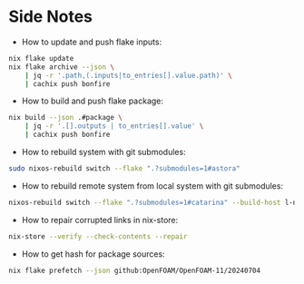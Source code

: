 # Side Notes

* How to update and push flake inputs:

```sh 
nix flake update 
nix flake archive --json \
    | jq -r '.path,(.inputs|to_entries[].value.path)' \
    | cachix push bonfire
```

* How to build and push flake package:

```sh 
nix build --json .#package \
    | jq -r '.[].outputs | to_entries[].value' \
    | cachix push bonfire 
```

* How to rebuild system with git submodules:

```sh 
sudo nixos-rebuild switch --flake ".?submodules=1#astora"
```

* How to rebuild remote system from local system with git submodules:

```sh 
nixos-rebuild switch --flake ".?submodules=1#catarina" --build-host l-nafaryus@astora --target-host l.nafaryus@catarina --use-remote-sudo
```

* How to repair corrupted links in nix-store:

```sh
nix-store --verify --check-contents --repair
```

* How to get hash for package sources:

```sh 
nix flake prefetch --json github:OpenFOAM/OpenFOAM-11/20240704
```
